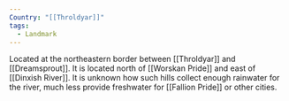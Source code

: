 ```yaml
---
Country: "[[Throldyar]]"
tags:
  - Landmark
---
```

Located at the northeastern border between [[Throldyar]] and [[Dreamsprout]]. It is located north of [[Worskan Pride]] and east of [[Dinxish River]]. It is unknown how such hills collect enough rainwater for the river, much less provide freshwater for [[Fallion Pride]] or other cities.